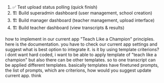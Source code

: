   1. ✅ Test upload status polling (quick finish)
  2. 🏗️ Build superadmin dashboard (user management, school creation)
  3. 🏗️ Build manager dashboard (teacher management, upload interface)
  4. 🏗️ Build teacher dashboard (view transcripts & results)





how to implement in our current app "Teach Like a Champion" principles. here is the documentation.
you have to check our current app settings and suggest what is best option to integrate it. is it by using template criterions? i dont want hard coded, i want to be able to apply template of "teach like a champion" but also there can be other templates. so to one transcript can be applied different templates. basically templates have finetuned prompts, the list of prompts, which are criterions, how would you suggest update current app. think





